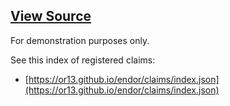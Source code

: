 ## [View Source](https://github.com/OR13/endor)

For demonstration purposes only.

See this index of registered claims:

- [https://or13.github.io/endor/claims/index.json](https://or13.github.io/endor/claims/index.json)
